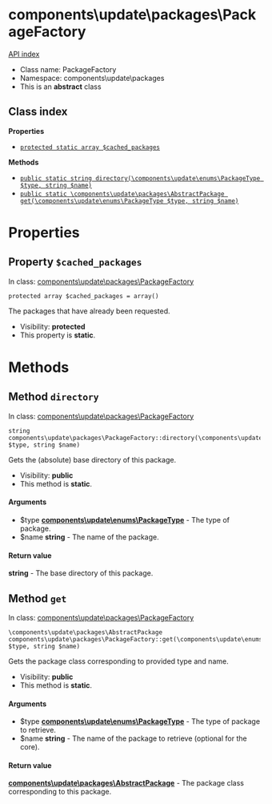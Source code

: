 # components\update\packages\PackageFactory
[API index](../../../API-index.md)






* Class name: PackageFactory
* Namespace: components\update\packages
* This is an **abstract** class




## Class index

**Properties**
* [`protected static array $cached_packages`](#property-cached_packages)

**Methods**
* [`public static string directory(\components\update\enums\PackageType $type, string $name)`](#method-directory)
* [`public static \components\update\packages\AbstractPackage get(\components\update\enums\PackageType $type, string $name)`](#method-get)







# Properties


## Property `$cached_packages`
In class: [components\update\packages\PackageFactory](#top)

```
protected array $cached_packages = array()
```

The packages that have already been requested.



* Visibility: **protected**
* This property is **static**.


# Methods


## Method `directory`
In class: [components\update\packages\PackageFactory](#top)

```
string components\update\packages\PackageFactory::directory(\components\update\enums\PackageType $type, string $name)
```

Gets the (absolute) base directory of this package.



* Visibility: **public**
* This method is **static**.

#### Arguments

* $type **[components\update\enums\PackageType](../../../components/update/enums/PackageType.md)** - The type of package.
* $name **string** - The name of the package.


#### Return value

**string** - The base directory of this package.







## Method `get`
In class: [components\update\packages\PackageFactory](#top)

```
\components\update\packages\AbstractPackage components\update\packages\PackageFactory::get(\components\update\enums\PackageType $type, string $name)
```

Gets the package class corresponding to provided type and name.



* Visibility: **public**
* This method is **static**.

#### Arguments

* $type **[components\update\enums\PackageType](../../../components/update/enums/PackageType.md)** - The type of package to retrieve.
* $name **string** - The name of the package to retrieve (optional for the core).


#### Return value

**[components\update\packages\AbstractPackage](../../../components/update/packages/AbstractPackage.md)** - The package class corresponding to this package.






